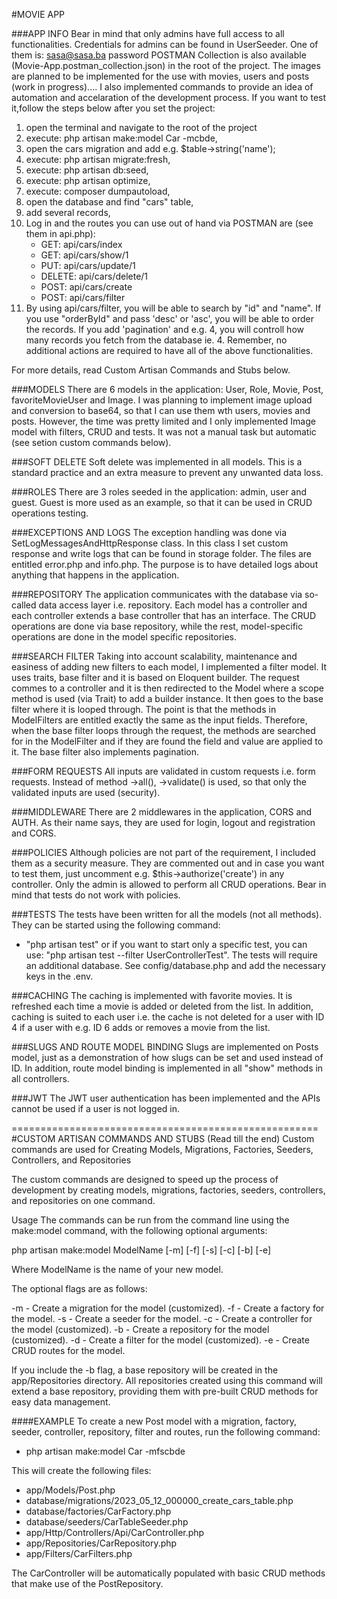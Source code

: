 #MOVIE APP


###APP INFO
Bear in mind that only admins have full access to all functionalities.
Credentials for admins can be found in UserSeeder. One of them is: sasa@sasa.ba  password
POSTMAN Collection is also available (Movie-App.postman_collection.json) in the root of the project.
The images are planned to be implemented for the use with movies, users and posts (work in progress)....
I also implemented commands to provide an idea of automation and accelaration of the development process. 
If you want to test it,follow the steps below after you set the project:

1) open the terminal and navigate to the root of the project
2) execute: php artisan make:model Car -mcbde,
3) open the cars migration and add e.g. $table->string('name');
3) execute: php artisan migrate:fresh,
4) execute: php artisan db:seed,
5) execute: php artisan optimize,
6) execute: composer dumpautoload,
7) open the database and find "cars" table,
8) add several records,
9) Log in and the routes you can use out of hand via POSTMAN are (see them in api.php):
    - GET: api/cars/index
    - GET: api/cars/show/1
    - PUT: api/cars/update/1
    - DELETE: api/cars/delete/1
    - POST: api/cars/create
    - POST: api/cars/filter 
10) By using api/cars/filter, you will be able to search by "id" and "name". If you use "orderById" and pass 'desc' or 'asc', you will be able to order the records. If you add 'pagination' and e.g. 4, you will controll how many records you fetch from the database ie. 4. Remember, no additional actions are required to have all of the above functionalities.

For more details, read Custom Artisan Commands and Stubs below.



###MODELS
There are 6 models in the application: User, Role, Movie, Post, favoriteMovieUser and Image.
I was planning to implement image upload and conversion to base64, so that I can use them wth users, movies and posts.
However, the time was pretty limited and I only implemented Image model with filters, CRUD and tests. It was not a 
manual task but automatic (see setion custom commands below).



###SOFT DELETE
Soft delete was implemented in all models. This is a standard practice and an extra measure to prevent any unwanted data
loss.



###ROLES
There are 3 roles seeded in the application: admin, user and guest. Guest is more used as an example, so that it can be used in CRUD operations testing.



###EXCEPTIONS AND LOGS
The exception handling was done via SetLogMessagesAndHttpResponse class. In this class I set custom response and write
logs that can be found in storage folder. The files are entitled error.php and info.php. The purpose is to have detailed
logs about anything that happens in the application.



###REPOSITORY
The application communicates with the database via so-called data access layer i.e. repository. Each model has a controller and each controller extends a base controller that has an interface. The CRUD operations are done via base
repository, while the rest, model-specific operations are done in the model specific repositories.



###SEARCH FILTER
Taking into account scalability, maintenance and easiness of adding new filters to each model, I implemented a filter
model. It uses traits, base filter and it is based on Eloquent builder. The request commes to a controller and it is
then redirected to the Model where a scope method is used (via Trait) to add a builder instance. It then goes to the
base filter where it is looped through. The point is that the methods in ModelFilters are entitled exactly the same as
the input fields. Therefore, when the base filter loops through the request, the methods are searched for in the 
ModelFilter and if they are found the field and value are applied to it. The base filter also implements pagination.



###FORM REQUESTS
All inputs are validated in custom requests i.e. form requests. Instead of method ->all(), ->validate() is used, so that
only the validated inputs are used (security).



###MIDDLEWARE
There are 2 middlewares in the application, CORS and AUTH. As their name says, they are used for login, logout and registration and CORS.



###POLICIES
Although policies are not part of the requirement, I included them as a security measure. They are commented out and in
case you want to test them, just uncomment e.g. $this->authorize('create') in any controller. Only the admin is allowed
to perform all CRUD operations. Bear in mind that tests do not work with policies.



###TESTS
The tests have been written for all the models (not all methods). They can be started using the following command:
- "php artisan test" 
or if you want to start only a specific test, you can use: 
"php artisan test --filter UserControllerTest".
The tests will require an additional database. See config/database.php and add the necessary keys in the .env.



###CACHING
The caching is implemented with favorite movies. It is refreshed each time a movie is added or deleted from the list. In addition, caching is suited to each user 
i.e. the cache is not deleted for a user with ID 4 if a user with e.g. ID 6 adds or removes a movie from the list.



###SLUGS AND ROUTE MODEL BINDING
Slugs are implemented on Posts model, just as a demonstration of how slugs can be set and used instead of ID. In addition, route model binding is implemented in all "show" methods in all controllers.


###JWT
The JWT user authentication has been implemented and the APIs cannot be used if a user is not logged in.



=====================================================
#CUSTOM ARTISAN COMMANDS AND STUBS (Read till the end)
Custom commands are used for Creating Models, Migrations, Factories, Seeders, Controllers, and Repositories

The custom commands are designed to speed up the process of development by creating models, migrations, factories, seeders, controllers, and repositories on one command.

Usage
The commands can be run from the command line using the make:model command, with the following optional arguments:

php artisan make:model ModelName [-m] [-f] [-s] [-c] [-b] [-e]

Where ModelName is the name of your new model.

The optional flags are as follows:

-m - Create a migration for the model (customized).
-f - Create a factory for the model.
-s - Create a seeder for the model.
-c - Create a controller for the model (customized).
-b - Create a repository for the model (customized).
-d - Create a filter for the model (customized).
-e - Create CRUD routes for the model.

If you include the -b flag, a base repository will be created in the app/Repositories directory. All repositories created using this command will extend a base repository, providing them with pre-built CRUD methods for easy data management.

####EXAMPLE
To create a new Post model with a migration, factory, seeder, controller, repository, filter and routes, run the following command:

- php artisan make:model Car -mfscbde

This will create the following files:

- app/Models/Post.php
- database/migrations/2023_05_12_000000_create_cars_table.php
- database/factories/CarFactory.php
- database/seeders/CarTableSeeder.php
- app/Http/Controllers/Api/CarController.php
- app/Repositories/CarRepository.php
- app/Filters/CarFilters.php

The CarController will be automatically populated with basic CRUD methods that make use of the PostRepository.